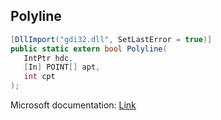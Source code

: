 ## Polyline

```csharp
[DllImport("gdi32.dll", SetLastError = true)]
public static extern bool Polyline(
   IntPtr hdc,
   [In] POINT[] apt,
   int cpt
);
```

Microsoft documentation: [Link](https://docs.microsoft.com/en-us/windows/win32/api/wingdi/nf-wingdi-polyline)
